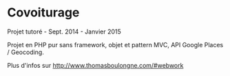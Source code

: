 # Covoiturage
Projet tutoré - Sept. 2014 - Janvier 2015

Projet en PHP pur sans framework, objet et pattern MVC, API Google Places / Geocoding.

Plus d'infos sur http://www.thomasboulongne.com/#webwork
